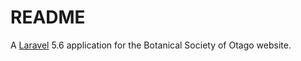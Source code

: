 # README

A [Laravel](https://laravel.com/) 5.6 application for the Botanical Society of Otago website.
